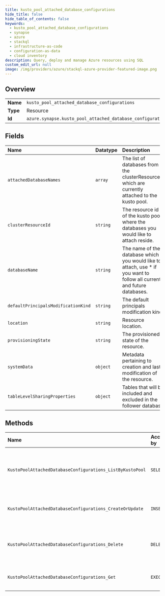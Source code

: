 ```yaml
---
title: kusto_pool_attached_database_configurations
hide_title: false
hide_table_of_contents: false
keywords:
  - kusto_pool_attached_database_configurations
  - synapse
  - azure    
  - stackql
  - infrastructure-as-code
  - configuration-as-data
  - cloud inventory
description: Query, deploy and manage Azure resources using SQL
custom_edit_url: null
image: /img/providers/azure/stackql-azure-provider-featured-image.png
---
```

  
    

## Overview
<table><tbody>
<tr><td><b>Name</b></td><td><code>kusto_pool_attached_database_configurations</code></td></tr>
<tr><td><b>Type</b></td><td>Resource</td></tr>
<tr><td><b>Id</b></td><td><code>azure.synapse.kusto_pool_attached_database_configurations</code></td></tr>
</tbody></table>

## Fields
| Name | Datatype | Description |
|:-----|:---------|:------------|
| `attachedDatabaseNames` | `array` | The list of databases from the clusterResourceId which are currently attached to the kusto pool. |
| `clusterResourceId` | `string` | The resource id of the kusto pool where the databases you would like to attach reside. |
| `databaseName` | `string` | The name of the database which you would like to attach, use * if you want to follow all current and future databases. |
| `defaultPrincipalsModificationKind` | `string` | The default principals modification kind |
| `location` | `string` | Resource location. |
| `provisioningState` | `string` | The provisioned state of the resource. |
| `systemData` | `object` | Metadata pertaining to creation and last modification of the resource. |
| `tableLevelSharingProperties` | `object` | Tables that will be included and excluded in the follower database |
## Methods
| Name | Accessible by | Required Params | Description |
|:-----|:--------------|:----------------|:------------|
| `KustoPoolAttachedDatabaseConfigurations_ListByKustoPool` | `SELECT` | `kustoPoolName, resourceGroupName, subscriptionId, workspaceName` | Returns the list of attached database configurations of the given Kusto Pool. |
| `KustoPoolAttachedDatabaseConfigurations_CreateOrUpdate` | `INSERT` | `attachedDatabaseConfigurationName, kustoPoolName, resourceGroupName, subscriptionId, workspaceName` | Creates or updates an attached database configuration. |
| `KustoPoolAttachedDatabaseConfigurations_Delete` | `DELETE` | `attachedDatabaseConfigurationName, kustoPoolName, resourceGroupName, subscriptionId, workspaceName` | Deletes the attached database configuration with the given name. |
| `KustoPoolAttachedDatabaseConfigurations_Get` | `EXEC` | `attachedDatabaseConfigurationName, kustoPoolName, resourceGroupName, subscriptionId, workspaceName` | Returns an attached database configuration. |

